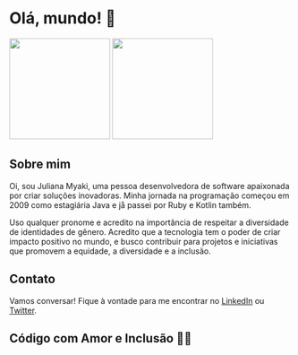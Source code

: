 # Olá, mundo! 👋

 <img height="180em" src="https://github-readme-stats.vercel.app/api?username=myakiju&show_icons=true&theme=tokyonight"/> <img height="180em" src="https://github-readme-stats.vercel.app/api/top-langs/?username=myakiju&layout=compact&theme=tokyonight"/>

## Sobre mim
Oi, sou Juliana Myaki, uma pessoa desenvolvedora de software apaixonada por criar soluções inovadoras. Minha jornada na programação começou em 2009 como estagiária Java e jå passei por Ruby e Kotlin também.

Uso qualquer pronome e acredito na importância de respeitar a diversidade de identidades de gênero. Acredito que a tecnologia tem o poder de criar impacto positivo no mundo, e busco contribuir para projetos e iniciativas que promovem a equidade, a diversidade e a inclusão.

<!--
## Linguagens e Ferramentas
- [Lista de linguagens de programação]
- [Lista de ferramentas e tecnologias]
-->
## Contato
Vamos conversar! Fique à vontade para me encontrar no [LinkedIn]([seu-linkedin](https://www.linkedin.com/in/myakiju/)) ou [Twitter]([seu-twitter](https://twitter.com/_eitajuliana)).

## Código com Amor e Inclusão 💙🌈

<!--
**myakiju/myakiju** is a ✨ _special_ ✨ repository because its `README.md` (this file) appears on your GitHub profile.

Here are some ideas to get you started:

- 🔭 I’m currently working on ...
- 🌱 I’m currently learning ...
- 👯 I’m looking to collaborate on ...
- 🤔 I’m looking for help with ...
- 💬 Ask me about ...
- 📫 How to reach me: ...
- 😄 Pronouns: ...
- ⚡ Fun fact: ...
-->
